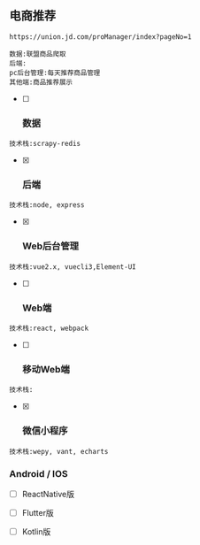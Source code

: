 ## 电商推荐

```
https://union.jd.com/proManager/index?pageNo=1

数据:联盟商品爬取
后端:
pc后台管理:每天推荐商品管理
其他端:商品推荐展示
```



- [ ] ### 数据


`技术栈:scrapy-redis`

- [x] ### 后端  


`技术栈:node, express`

- [x] ### Web后台管理


`技术栈:vue2.x, vuecli3,Element-UI`

- [ ] ### Web端


`技术栈:react, webpack`

- [ ] ### 移动Web端

`技术栈:`

- [x] ### 微信小程序

`技术栈:wepy, vant, echarts`

### Android / IOS

- [ ] ReactNative版
- [ ] Flutter版
- [ ] Kotlin版



### 